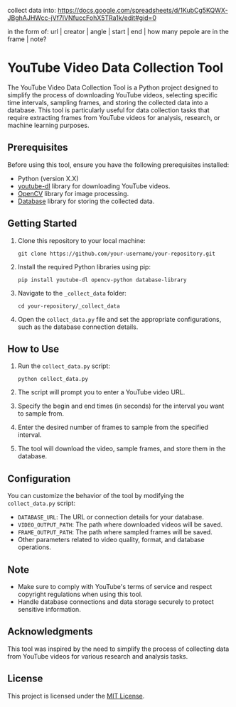 collect data into:
https://docs.google.com/spreadsheets/d/1KubCg5KQWX-JBghAJHWcc-jVf7lVNfuccFohX5TRa1k/edit#gid=0

in the form of:
url	| creator | angle | start | end | how many pepole are in the frame | note?


# YouTube Video Data Collection Tool

The YouTube Video Data Collection Tool is a Python project designed to simplify the process of downloading YouTube videos, selecting specific time intervals, sampling frames, and storing the collected data into a database. This tool is particularly useful for data collection tasks that require extracting frames from YouTube videos for analysis, research, or machine learning purposes.

## Prerequisites

Before using this tool, ensure you have the following prerequisites installed:

- Python (version X.X)
- [youtube-dl](https://github.com/ytdl-org/youtube-dl) library for downloading YouTube videos.
- [OpenCV](https://opencv.org/) library for image processing.
- [Database](https://link-to-your-database-library) library for storing the collected data.

## Getting Started

1. Clone this repository to your local machine:

    ```
    git clone https://github.com/your-username/your-repository.git
    ```

2. Install the required Python libraries using pip:

    ```
    pip install youtube-dl opencv-python database-library
    ```

3. Navigate to the `_collect_data` folder:

    ```
    cd your-repository/_collect_data
    ```

4. Open the `collect_data.py` file and set the appropriate configurations, such as the database connection details.

## How to Use

1. Run the `collect_data.py` script:

    ```
    python collect_data.py
    ```

2. The script will prompt you to enter a YouTube video URL.

3. Specify the begin and end times (in seconds) for the interval you want to sample from.

4. Enter the desired number of frames to sample from the specified interval.

5. The tool will download the video, sample frames, and store them in the database.

## Configuration

You can customize the behavior of the tool by modifying the `collect_data.py` script:

- `DATABASE_URL`: The URL or connection details for your database.
- `VIDEO_OUTPUT_PATH`: The path where downloaded videos will be saved.
- `FRAME_OUTPUT_PATH`: The path where sampled frames will be saved.
- Other parameters related to video quality, format, and database operations.

## Note

- Make sure to comply with YouTube's terms of service and respect copyright regulations when using this tool.
- Handle database connections and data storage securely to protect sensitive information.

## Acknowledgments

This tool was inspired by the need to simplify the process of collecting data from YouTube videos for various research and analysis tasks.

## License

This project is licensed under the [MIT License](LICENSE).
